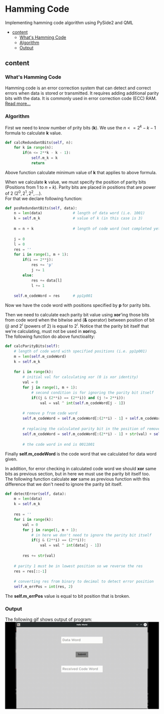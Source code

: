 # Hamming Code
Implementing hamming code algorithm using PySide2 and QML

- [content](#content)
  - [What's Hamming Code](#whats-hamming-code)
  - [Algorithm](#algorithm)
  - [Output](#output)

## content

### What's Hamming Code
Hamming code is an error correction system that can detect and correct errors when data is stored or transmitted. It requires adding additional parity bits with the data. It is commonly used in error correction code (ECC) RAM.
[Read more...](https://www.techtarget.com/whatis/definition/Hamming-code#:~:text=Hamming%20code%20is%20an%20error,correction%20code%20(ECC)%20RAM.)

### Algorithm
First we need to know number of prity bits (**k**). We use the $n <= 2^k - k - 1$ formula to calculate **k** value.
```python
def calcRedundantBits(self, n):
    for k in range(n):
        if(n <= 2**k - k - 1):
            self.m_k = k
            return
```
Above function calculate minimum value of **k** that applies to above formula.

When we calculate **k** value, we must specify the position of parity bits (Positions from 1 to $n + k$). Parity bits are placed in positions that are power of 2 ($2^0, 2^1, 2^2, ...$).  
For that we declare following function:
```python
def posRedundantBits(self, data):
    n = len(data)              # length of data word (i.e. 1001)
    k = self.m_k               # value of k (in this case is 3)

    m = n + k                  # length of code word (not completed yet)

    j = 0
    l = 0
    res = ''
    for i in range(1, m + 1):
        if(i == 2**j):
            res += 'p'
            j += 1
        else:
            res += data[l]
            l += 1

    self.m_codeWord = res      # pp1p001
```
Now we have the code word with positions specified by **p** for parity bits.

Then we need to calculate each parity bit value using **xor**'ing those bits from code word when the bitwise and (**&** operator) between position of bit (j) and $2^i$ (powers of 2) is equal to $2^i$. Notice that the parity bit itself that we're calculating, must not be used in **xor**ing.  
The following function do above functioality:
```python
def calcParityBits(self):
    # length of code word with specified positions (i.e. pp1p001)
    m = len(self.m_codeWord)
    k = self.m_k

    for i in range(k):
        # initial val for calculating xor (0 is xor identity)
        val = 0
        for j in range(1, m + 1):
            # second condition is for ignoring the parity bit itself
            if((j & (2**i) == (2**i)) and (j != 2**i)):
                val = val ^ int(self.m_codeWord[j - 1])
                
        # remove p from code word
        self.m_codeWord = self.m_codeWord[:(2**i) - 1] + self.m_codeWord[(2**i):]

        # replacing the calculated parity bit in the position of removed p
        self.m_codeWord = self.m_codeWord[:(2**i) - 1] + str(val) + self.m_codeWord[(2**i) - 1:]

        # the code word in end is 0011001
```
Finally **self.m_codeWord** is the code word that we calculated for data word given.

In addition, for error checking in calculated code word we should **xor** same bits as previous section, but in here we must use the parity bit itself too.  
The following function calculate **xor** same as previous function with this difference that we don't need to ignore the parity bit itself.
```python
def detectError(self, data):
    m = len(data)
    k = self.m_k

    res = ''
    for i in range(k):
        val = 0
        for j in range(1, m + 1):
            # in here we don't need to ignore the parity bit itself
            if(j & (2**i) == (2**i)):
                val = val ^ int(data[j - 1])

        res += str(val)

    # parity 1 must be in lowest position so we reverse the res
    res = res[::-1]

    # converting res from binary to decimal to detect error position
    self.m_errPos = int(res, 2)
```
The **self.m_errPos** value is equal to bit position that is broken.

### Output
The following gif shows output of program:
![output.gif](./hamming_output.gif)
